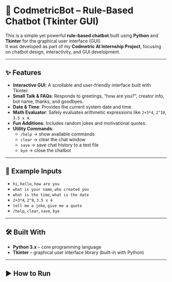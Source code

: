 # 🤖 CodmetricBot – Rule-Based Chatbot (Tkinter GUI)

This is a simple yet powerful **rule-based chatbot** built using **Python** and **Tkinter** for the graphical user interface (GUI).  
It was developed as part of my **Codmetric AI Internship Project**, focusing on chatbot design, interactivity, and GUI development.

---

## ✨ Features

- **Interactive GUI**: A scrollable and user-friendly interface built with Tkinter.  
- **Small Talk & FAQs**: Responds to greetings, “how are you?”, creator info, bot name, thanks, and goodbyes.  
- **Date & Time**: Provides the current system date and time.  
- **Math Evaluator**: Safely evaluates arithmetic expressions like `2+3*4`, `2^10`, `3.5 x 4`.  
- **Fun Additions**: Includes random jokes and motivational quotes.  
- **Utility Commands**:  
  - `/help` → show available commands  
  - `clear` → clear the chat window  
  - `save` → save chat history to a text file  
  - `bye` → close the chatbot  

---

## 📝 Example Inputs

- `hi`, `hello`, `how are you`  
- `what is your name`, `who created you`  
- `what is the time`, `what is the date`  
- `2+3*4`, `2^8`, `3.5 x 4`  
- `tell me a joke`, `give me a quote`  
- `/help`, `clear`, `save`, `bye`  

---

## 🛠 Built With

- **Python 3.x** – core programming language  
- **Tkinter** – graphical user interface library (built-in with Python)  

---

## ▶️ How to Run
